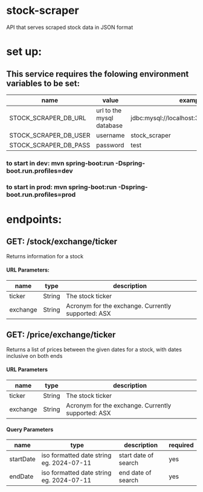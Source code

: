 # stock-scraper
API that serves scraped stock data in JSON format


# set up:

## This service requires the folowing environment variables to be set:
|name|value|example|
|----|----|----|
|STOCK_SCRAPER_DB_URL|url to the mysql database|jdbc:mysql://localhost:3306/stock_scraper|
|STOCK_SCRAPER_DB_USER|username|stock_scraper|
|STOCK_SCRAPER_DB_PASS|password|test|

### to start in dev: mvn spring-boot:run -Dspring-boot.run.profiles=dev
### to start in prod: mvn spring-boot:run -Dspring-boot.run.profiles=prod

# endpoints: 

## GET: /stock/exchange/ticker
Returns information for a stock 
#### URL Parameters:
|name|type|description|
|----|----|-----------|
|ticker|String|The stock ticker|
|exchange|String|Acronym for the exchange. Currently supported: ASX|
## GET: /price/exchange/ticker
Returns a list of prices between the given dates for a stock, with dates inclusive on both ends
#### URL Parameters
|name|type|description|
|----|----|-----------|
|ticker|String|The stock ticker|
|exchange|String|Acronym for the exchange. Currently supported: ASX|
#### Query Parameters
|name|type|description|required|
|---|---|---|---|
|startDate|iso formatted date string eg. 2024-07-11|start date of search|yes|
|endDate|iso formatted date string eg. 2024-07-11|end date of search|yes|